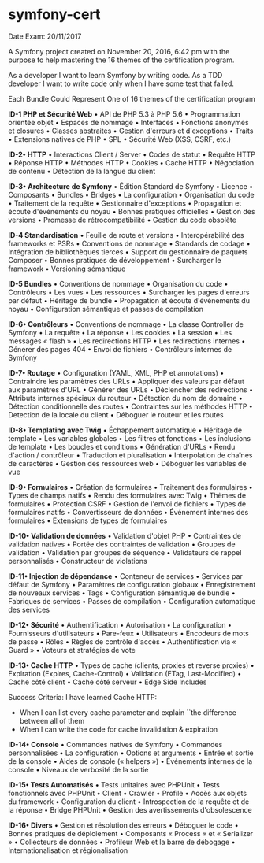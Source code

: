 symfony-cert
============

Date Exam: 20/11/2017

A Symfony project created on November 20, 2016, 6:42 pm with the purpose to help
mastering the 16 themes of the certification program.

As a developer I want to learn Symfony by writing code.
As a TDD developer I want to write code only when I have some test that failed.

Each Bundle Could Represent One of 16 themes of the certification program

**ID-1 PHP et Sécurité Web**
•	API de PHP 5.3 à PHP 5.6
•	Programmation orientée objet
•	Espaces de nommage
•	Interfaces
•	Fonctions anonymes et closures
•	Classes abstraites
•	Gestion d'erreurs et d'exceptions
•	Traits
•	Extensions natives de PHP
•	SPL
•	Sécurité Web (XSS, CSRF, etc.)

**ID-2•	HTTP**
•	Interactions Client / Server
•	Codes de statut
•	Requête HTTP
•	Réponse HTTP
•	Méthodes HTTP
•	Cookies
•	Cache HTTP
•	Négociation de contenu
•	Détection de la langue du client

**ID-3•	Architecture de Symfony**
•	Édition Standard de Symfony
•	Licence
•	Composants
•	Bundles
•	Bridges
•	La configuration
•	Organisation du code
•	Traitement de la requête
•	Gestionnaire d'exceptions
•	Propagation et écoute d'événements du noyau
•	Bonnes pratiques officielles
•	Gestion des versions
•	Promesse de rétrocompatibilité
•	Gestion du code obsolète

**ID-4 Standardisation**
•	Feuille de route et versions
•	Interopérabilité des frameworks et PSRs
•	Conventions de nommage
•	Standards de codage
•	Intégration de bibliothèques tierces
•	Support du gestionnaire de paquets Composer
•	Bonnes pratiques de développement
•	Surcharger le framework
•	Versioning sémantique

**ID-5	Bundles**
•	Conventions de nommage
•	Organisation du code
•	Contrôleurs
•	Les vues
•	Les ressources
•	Surcharger les pages d'erreurs par défaut
•	Héritage de bundle
•	Propagation et écoute d'événements du noyau
•	Configuration sémantique et passes de compilation

**ID-6•	Contrôleurs**
•	Conventions de nommage
•	La classe Controller de Symfony
•	La requête
•	La réponse
•	Les cookies
•	La session
•	Les messages « flash »
•	Les redirections HTTP
•	Les redirections internes
•	Génerer des pages 404
•	Envoi de fichiers
•	Contrôleurs internes de Symfony


**ID-7•	Routage**
•	Configuration (YAML, XML, PHP et annotations)
•	Contraindre les paramètres des URLs
•	Appliquer des valeurs par défaut aux paramètres d'URL
•	Générer des URLs
•	Déclencher des redirections
•	Attributs internes spéciaux du routeur
•	Détection du nom de domaine
•	Détection conditionnelle des routes
•	Contraintes sur les méthodes HTTP
•	Detection de la locale du client
•	Déboguer le routeur et les routes

**ID-8•	Templating avec Twig**
•	Échappement automatique
•	Héritage de template
•	Les variables globales
•	Les filtres et fonctions
•	Les inclusions de template
•	Les boucles et conditions
•	Génération d'URLs
•	Rendu d'action / contrôleur
•	Traduction et pluralisation
•	Interpolation de chaînes de caractères
•	Gestion des ressources web
•	Déboguer les variables de vue

**ID-9•	Formulaires**
•	Création de formulaires
•	Traitement des formulaires
•	Types de champs natifs
•	Rendu des formulaires avec Twig
•	Thèmes de formulaires
•	Protection CSRF
•	Gestion de l'envoi de fichiers
•	Types de formulaires natifs
•	Convertisseurs de données
•	Événement internes des formulaires
•	Extensions de types de formulaires

**ID-10•	Validation de données**
•	Validation d'objet PHP
•	Contraintes de validation natives
•	Portée des contraintes de validation
•	Groupes de validation
•	Validation par groupes de séquence
•	Validateurs de rappel personnalisés
•	Constructeur de violations

**ID-11•	Injection de dépendance**
•	Conteneur de services
•	Services par défaut de Symfony
•	Paramètres de configuration globaux
•	Enregistrement de nouveaux services
•	Tags
•	Configuration sémantique de bundle
•	Fabriques de services
•	Passes de compilation
•	Configuration automatique des services

**ID-12•	Sécurité**
•	Authentification
•	Autorisation
•	La configuration
•	Fournisseurs d'utilisateurs
•	Pare-feux
•	Utilisateurs
•	Encodeurs de mots de passe
•	Rôles
•	Règles de contrôle d'accès
•	Authentification via « Guard »
•	Voteurs et stratégies de vote

**ID-13•	Cache HTTP**
•	Types de cache (clients, proxies et reverse proxies)
•	Expiration (Expires, Cache-Control)
•	Validation (ETag, Last-Modified)
•	Cache côté client
•	Cache côté serveur
•	Edge Side Includes

Success Criteria:
I have learned Cache HTTP:
- When I can list every cache parameter and explain ``the difference between all of them
- When I can write the code for cache invalidation & expiration

**ID-14•	Console**
•	Commandes natives de Symfony
•	Commandes personnalisées
•	La configuration
•	Options et arguments
•	Entrée et sortie de la console
•	Aides de console (« helpers »)
•	Événements internes de la console
•	Niveaux de verbosité de la sortie

**ID-15•	Tests Automatisés**
•	Tests unitaires avec PHPUnit
•	Tests fonctionnels avec PHPUnit
•	Client
•	Crawler
•	Profile
•	Accès aux objets du framework
•	Configuration du client
•	Introspection de la requête et de la réponse
•	Bridge PHPUnit
•	Gestion des avertissements d'obsolescence

**ID-16•	Divers**
•	Gestion et résolution des erreurs
•	Déboguer le code
•	Bonnes pratiques de déploiement
•	Composants « Process » et « Serializer »
•	Collecteurs de données
•	Profileur Web et la barre de débogage
•	Internationalisation et régionalisation
